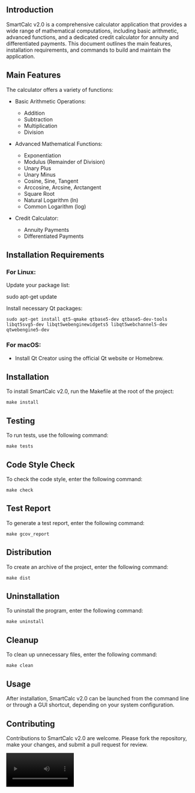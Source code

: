 ## Introduction

SmartCalc v2.0 is a comprehensive calculator application that provides a wide range of mathematical computations, including basic arithmetic, advanced functions, and a dedicated credit calculator for annuity and differentiated payments. This document outlines the main features, installation requirements, and commands to build and maintain the application.

## Main Features

The calculator offers a variety of functions:

- Basic Arithmetic Operations:
  - Addition
  - Subtraction
  - Multiplication
  - Division

- Advanced Mathematical Functions:
  - Exponentiation
  - Modulus (Remainder of Division)
  - Unary Plus
  - Unary Minus
  - Cosine, Sine, Tangent
  - Arccosine, Arcsine, Arctangent
  - Square Root
  - Natural Logarithm (ln)
  - Common Logarithm (log)

- Credit Calculator:
  - Annuity Payments
  - Differentiated Payments

## Installation Requirements

### For Linux:

Update your package list:

sudo apt-get update


Install necessary Qt packages:

`sudo apt-get install qt5-qmake qtbase5-dev qtbase5-dev-tools libqt5svg5-dev libqt5webenginewidgets5 libqt5webchannel5-dev qtwebengine5-dev`


### For macOS:

- Install Qt Creator using the official Qt website or Homebrew.

## Installation

To install SmartCalc v2.0, run the Makefile at the root of the project:

`make install`


## Testing

To run tests, use the following command:

`make tests`


## Code Style Check

To check the code style, enter the following command:

`make check`


## Test Report

To generate a test report, enter the following command:

`make gcov_report`


## Distribution

To create an archive of the project, enter the following command:

`make dist`


## Uninstallation

To uninstall the program, enter the following command:

`make uninstall`


## Cleanup

To clean up unnecessary files, enter the following command:

`make clean`


## Usage

After installation, SmartCalc v2.0 can be launched from the command line or through a GUI shortcut, depending on your system configuration.

## Contributing

Contributions to SmartCalc v2.0 are welcome. Please fork the repository, make your changes, and submit a pull request for review.

<video src='materials/video.mp4' width=180/>